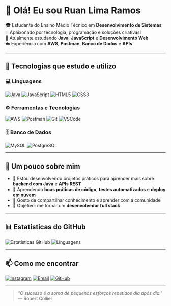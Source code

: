 # 👋 Olá! Eu sou Ruan Lima Ramos

🎓 Estudante do Ensino Médio Técnico em **Desenvolvimento de Sistemas**  
💡 Apaixonado por tecnologia, programação e soluções criativas!  
🚀 Atualmente estudando **Java**, **JavaScript** e **Desenvolvimento Web**  
☁️ Experiência com **AWS**, **Postman**, **Banco de Dados** e **APIs**  

---

## 🧠 Tecnologias que estudo e utilizo

### 💻 Linguagens
![Java](https://img.shields.io/badge/Java-%23ED8B00.svg?logo=openjdk&logoColor=white)
![JavaScript](https://img.shields.io/badge/JavaScript-%23F7DF1E.svg?logo=javascript&logoColor=black)
![HTML5](https://img.shields.io/badge/HTML5-%23E34F26.svg?logo=html5&logoColor=white)
![CSS3](https://img.shields.io/badge/CSS3-%231572B6.svg?logo=css3&logoColor=white)

### ⚙️ Ferramentas e Tecnologias
![AWS](https://img.shields.io/badge/AWS-%23FF9900.svg?logo=amazon-aws&logoColor=white)
![Postman](https://img.shields.io/badge/Postman-FF6C37?logo=postman&logoColor=white)
![Git](https://img.shields.io/badge/Git-%23F05033.svg?logo=git&logoColor=white)
![VSCode](https://img.shields.io/badge/VS%20Code-0078d7.svg?logo=visual-studio-code&logoColor=white)

### 🗄️ Banco de Dados
![MySQL](https://img.shields.io/badge/MySQL-%2300f.svg?logo=mysql&logoColor=white)
![PostgreSQL](https://img.shields.io/badge/PostgreSQL-%23316192.svg?logo=postgresql&logoColor=white)

---

## 🧩 Um pouco sobre mim

- 🔭 Estou desenvolvendo projetos práticos para aprender mais sobre **backend com Java** e **APIs REST**  
- 🌱 Aprendendo **boas práticas de código**, **testes automatizados** e **deploy em nuvem**  
- 💬 Gosto de compartilhar conhecimento e aprender com a comunidade  
- 🎯 Objetivo: me tornar um **desenvolvedor full stack**  

---


## 📊 Estatísticas do GitHub

![Estatísticas GitHub](https://github-readme-stats.vercel.app/api?username=seu-usuario&show_icons=true&theme=tokyonight)
![Linguagens](https://github-readme-stats.vercel.app/api/top-langs/?username=seu-usuario&layout=compact&theme=tokyonight)

---

## 📫 Como me encontrar

[![Instagram](https://img.shields.io/badge/Instagram-%23E4405F.svg?logo=instagram&logoColor=white)](https://www.instagram.com/ruan.z777/)
[![Email](https://img.shields.io/badge/Email-%23EA4335.svg?logo=gmail&logoColor=white)](mailto:Ruanlramos778@gmail.com)
[![GitHub](https://img.shields.io/badge/GitHub-%2312100E.svg?logo=github&logoColor=white)](https://github.com/Ruan76157)

---

> _"O sucesso é a soma de pequenos esforços repetidos dia após dia."_  
> — Robert Collier
